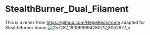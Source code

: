 # StealthBurner_Dual_Filament
This is a remix from https://github.com/HelgeKeck/rome adapted for StealthBurner Voron
![257287_190999694280717_8052977_o](https://github.com/FBServiceTech3D/StealthBurner_Dual_Filament/assets/100725052/1b574598-893c-4afc-afe3-964d636f7708)
